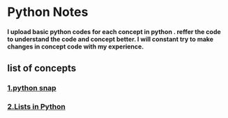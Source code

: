 <html>
 <head>
  </head>
<body>
<h1>Python Notes</h1>
<h4>I upload basic python codes for each concept in python .
reffer the code to understand the code and concept better.
I will constant try to make changes in concept code with my experience.<h4>

<h2>list of concepts</h2>
<h3><a href="https://github.com/asaikiran1999/python/blob/main/python_snap.ipynb">1.python snap</a></h3>
<h3><a href="https://github.com/asaikiran1999/python/blob/main/LIST.ipynb">2.Lists in Python</a></h3>
 </body>
 </html>
